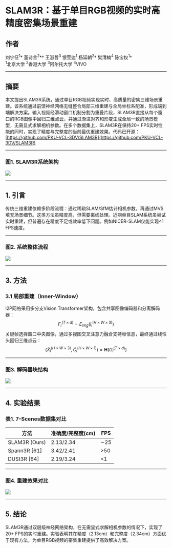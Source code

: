 
# SLAM3R：基于单目RGB视频的实时高精度密集场景重建

## 作者
刘宇征<sup>1</sup>\*  董诗言<sup>2</sup>\*† 王淑哲<sup>3</sup> 银莹达<sup>1</sup> 杨延朝<sup>2</sup>† 樊清楠<sup>4</sup> 陈宝权<sup>1</sup>†  
<sup>1</sup>北京大学 <sup>2</sup>香港大学 <sup>3</sup>阿尔托大学 <sup>4</sup>VIVO

---

## 摘要
本文提出SLAM3R系统，通过单目RGB视频实现实时、高质量的密集三维场景重建。该系统通过前馈神经网络无缝整合局部三维重建与全局坐标系配准，形成端到端解决方案。输入视频经滑动窗口机制分割为重叠片段，SLAM3R直接从每个窗口的RGB图像中回归三维点云，并通过渐进对齐和形变生成全局一致的场景模型，无需显式求解相机参数。在多个数据集上，SLAM3R在保持20+ FPS实时性能的同时，实现了精度与完整度的当前最优重建效果。代码已开源：[https://github.com/PKU-VCL-3DV/SLAM3R](https://github.com/PKU-VCL-3DV/SLAM3R)

---

### 图1. SLAM3R系统架构
![](https://code-liuhao.oss-cn-hangzhou.aliyuncs.com/papers/2412.09401v3/_page_0_Figure_8.jpeg)

---

## 1. 引言
传统三维重建依赖多阶段流程：通过稀疏SLAM/SfM估计相机参数，再通过MVS填充场景细节。这类方法虽精度高，但需要离线处理。近期单目SLAM系统虽尝试实时重建，但普遍存在精度不足或效率低下问题。例如NICER-SLAM仅能实现<1 FPS速度。

---

### 图2. 系统整体流程
![](https://code-liuhao.oss-cn-hangzhou.aliyuncs.com/papers/2412.09401v3/_page_3_Figure_0.jpeg)

---

## 3. 方法
### 3.1 局部重建（Inner-Window）
I2P网络采用多分支Vision Transformer架构，包含共享图像编码器和分离解码器：
$$F_i^{(T × d)} = E_{img}(I_i^{(H × W × 3)})$$
关键帧选择窗口中央图像，通过多视图交叉注意力融合支持帧信息，最终通过线性头回归三维点云：
$$(\hat{X}_i^{(H × W × 3)}, \hat{C}_i^{(H × W × 1)}) = \mathbf{H}(G_i^{(T × d)})$$

---

### 图3. 解码器块结构
![](https://code-liuhao.oss-cn-hangzhou.aliyuncs.com/papers/2412.09401v3/_page_3_Figure_4.jpeg)

---

## 4. 实验结果
### 表1. 7-Scenes数据集对比
| 方法               | 准确度/完整度(cm) | FPS  |
|--------------------|-------------------|------|
| SLAM3R (Ours)      | 2.13/2.34         | ∼25  |
| Spann3R [61]       | 3.42/2.41         | >50  |
| DUSt3R [64]        | 2.19/3.24         | <1   |

---

### 图4. 重建效果对比
![](https://code-liuhao.oss-cn-hangzhou.aliyuncs.com/papers/2412.09401v3/_page_5_Figure_6.jpeg)

---

## 5. 结论
SLAM3R通过双层级神经网络架构，在无需显式求解相机参数的情况下，实现了20+ FPS的实时重建。实验表明其在精度（2.13cm）和完整度（2.34cm）方面优于现有方法，为单目RGB视频的密集重建提供了高效解决方案。